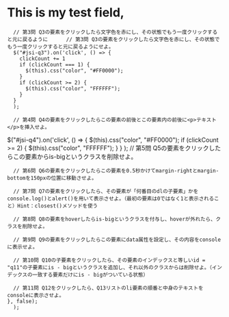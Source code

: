 # This is my test field,

      // 第3問 Q3の要素をクリックしたら文字色を赤にし、その状態でもう一度クリックすると元に戻るように      // 第3問 Q3の要素をクリックしたら文字色を赤にし、その状態でもう一度クリックすると元に戻るようにせよ。
      $("#jsi-q3").on('click', () => {
        clickCount += 1
        if (clickCount === 1) {
          $(this).css("color", "#FF0000");
        }
        if (clickCount >= 2) {
          $(this).css("color", "FFFFFF");
        }
      }
      );

      // 第4問 Q4の要素をクリックしたらこの要素の前後とこの要素内の前後に<p>テキスト</p>を挿入せよ。
   $("#jsi-q4").on('click', () => {
          $(this).css("color", "#FF0000");
        if (clickCount >= 2) {
          $(this).css("color", "FFFFFF");
        }
      }
      );
      // 第5問 Q5の要素をクリックしたらこの要素からis-bigというクラスを削除せよ。

      // 第6問 Q6の要素をクリックしたらこの要素を0.5秒かけてmargin-rightとmargin-bottomを150pxの位置に移動させよ。

      // 第7問 Q7の要素をクリックしたら、その要素が「何番目のdlの子要素」かをconsole.log()とalert()を用いて表示させよ。（最初の要素は0ではなく1と表示されること）Hint：closest()メソッドを使う

      // 第8問 Q8の要素をhoverしたらis-bigというクラスを付与し、hoverが外れたら、クラスを削除せよ。

      // 第9問 Q9の要素をクリックしたらこの要素にdata属性を設定し、その内容をconsoleに表示せよ。

      // 第10問 Q10の子要素をクリックしたら、その要素のインデックスと等しいid = "q11"の子要素にis - bigというクラスを追加し、それ以外のクラスからは削除せよ。（インデックスの一致する要素だけにis - bigがついている状態）

      // 第11問 Q12をクリックしたら、Q13リストのli要素の順番と中身のテキストをconsoleに表示させよ。
    }, false);
      );

